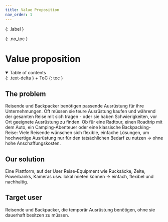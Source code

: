 ```yaml
---
title: Value Proposition
nav_order: 1
---
```


{: .label }


{: .no_toc }
# Value proposition

<details open markdown="block">
{: .text-delta }
<summary>Table of contents</summary>
+ ToC
{: toc }
</details>

## The problem
Reisende und Backpacker benötigen passende Ausrüstung für ihre Unternehmungen. Oft müssen sie teure Ausrüstung kaufen und während der gesamten Reise mit sich tragen - oder sie haben Schwierigkeiten, vor Ort geeignete Ausrüstung zu finden. Ob für eine Radtour, einen Roadtrip mit dem Auto, ein Camping-Abenteuer oder eine klassische Backpacking-Reise: Viele Reisende wünschen sich flexible, einfache Lösungen, um hochwertige Ausrüstung nur für den tatsächlichen Bedarf zu nutzen -> ohne hohe Anschaffungskosten.



## Our solution
Eine Plattform, auf der User Reise-Equipment wie Rucksäcke, Zelte, Powerbanks, Kameras usw. lokal mieten können -> einfach, flexibel und nachhaltig.


## Target user
Reisende und Backpacker, die temporär Ausrüstung benötigen, ohne sie dauerhaft besitzen zu müssen.


